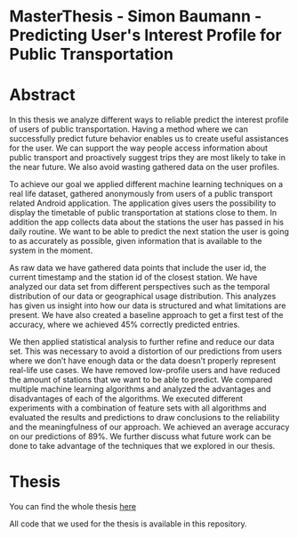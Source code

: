 MasterThesis - Simon Baumann - Predicting User's Interest Profile for Public Transportation
============

# Abstract

In this thesis we analyze different ways to reliable predict the interest profile of users of public transportation. Having a method where we can successfully predict future behavior enables us to create useful assistances for the user. We can support the way people access information about public transport and proactively suggest trips they are most likely to take in the near future. We also avoid wasting gathered data on the user profiles.

To achieve our goal we applied different machine learning techniques on a real life dataset, gathered anonymously from users of a public transport related Android application. The application gives users the possibility to display the timetable of public transportation at stations close to them. In addition the app collects data about the stations the user has passed in his daily routine. We want to be able to predict the next station the user is going to as accurately as possible, given information that is available to the system in the moment.

As raw data we have gathered data points that include the user id, the current timestamp and the station id of the closest station. We have analyzed our data set from different perspectives such as the temporal distribution of our data or geographical usage distribution. This analyzes has given us insight into how our data is structured and what limitations are present. We have also created a baseline approach to get a first test of the accuracy, where we achieved 45% correctly predicted entries.

We then applied statistical analysis to further refine and reduce our data set. This was necessary to avoid a distortion of our predictions from users where we don’t have enough data or the data doesn’t properly represent real-life use cases. We have removed low-profile users and have reduced the amount of stations that we want to be able to predict. We compared multiple machine learning algorithms and analyzed the advantages and disadvantages of each of the algorithms. We executed different experiments with a combination of feature sets with all algorithms and evaluated the results and predictions to draw conclusions to the reliability and the meaningfulness of our approach. We achieved an average accuracy on our predictions of 89%. We further discuss what future work can be done to take advantage of the techniques that we explored in our thesis.

# Thesis
You can find the whole thesis [here](https://github.com/Chnoch/MasterThesis/blob/master/Thesis/Master%20Thesis%20-%20Simon%20Baumann.pdf)

All code that we used for the thesis is available in this repository.
